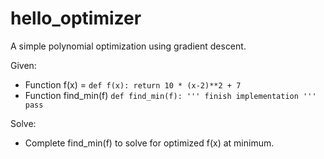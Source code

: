 # hello_optimizer

A simple polynomial optimization using gradient descent.

Given:

- Function f(x) =
`
def f(x):
    return 10 * (x-2)**2 + 7
`
- Function find_min(f)
`
def find_min(f):
    ''' finish implementation '''
    pass
`

Solve:
- Complete find_min(f) to solve for optimized f(x) at minimum.